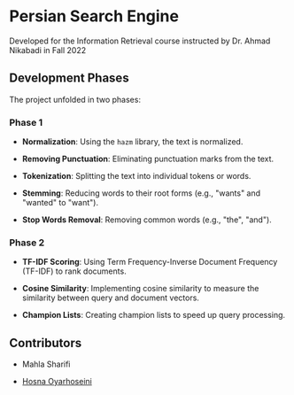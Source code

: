   

# Persian Search Engine

  

Developed for the Information Retrieval course instructed by Dr. Ahmad Nikabadi in Fall 2022

  
## Development Phases

The project unfolded in two phases:


### Phase 1


-  **Normalization**: Using the `hazm` library, the text is normalized.

-  **Removing Punctuation**: Eliminating punctuation marks from the text.

-  **Tokenization**: Splitting the text into individual tokens or words.

-  **Stemming**: Reducing words to their root forms (e.g., "wants" and "wanted" to "want").

-  **Stop Words Removal**: Removing common words (e.g., "the", "and").

  
  
### Phase 2

-  **TF-IDF Scoring**: Using Term Frequency-Inverse Document Frequency (TF-IDF) to rank documents.

-  **Cosine Similarity**: Implementing cosine similarity to measure the similarity between query and document vectors.

-  **Champion Lists**: Creating champion lists to speed up query processing.
  
  

## Contributors

- Mahla Sharifi

- [Hosna Oyarhoseini](https://github.com/hosnahoseini)

